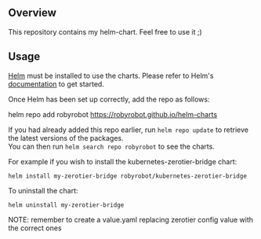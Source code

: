 ## Overview
This repository contains my helm-chart. Feel free to use it ;)

## Usage

[Helm](https://helm.sh) must be installed to use the charts.  Please refer to
Helm's [documentation](https://helm.sh/docs) to get started.

Once Helm has been set up correctly, add the repo as follows:

  helm repo add robyrobot https://robyrobot.github.io/helm-charts

If you had already added this repo earlier, run `helm repo update` to retrieve
the latest versions of the packages.  
You can then run `helm search repo robyrobot` to see the charts.

For example if you wish to install the kubernetes-zerotier-bridge chart:

    helm install my-zerotier-bridge robyrobot/kubernetes-zerotier-bridge

To uninstall the chart:

    helm uninstall my-zerotier-bridge

NOTE: remember to create a value.yaml replacing zerotier config value with the correct ones 
